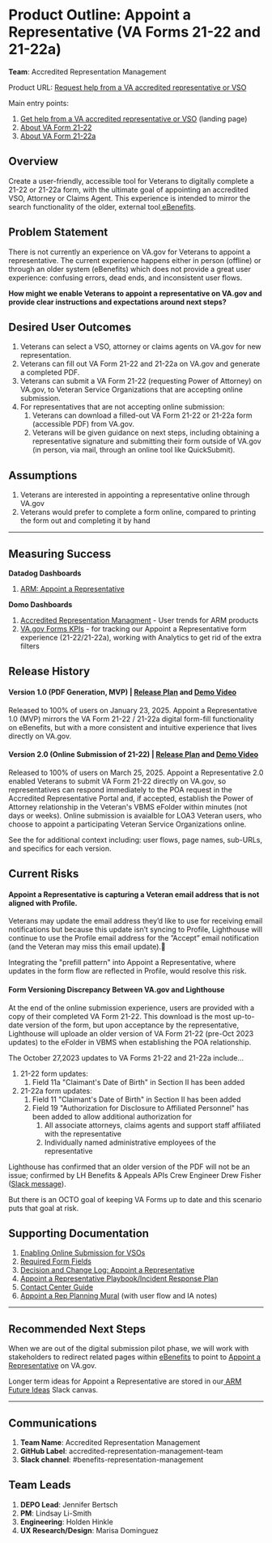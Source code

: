 # **Product Outline: Appoint a Representative (VA Forms 21-22 and 21-22a)**

**Team**: Accredited Representation Management

Product URL: [Request help from a VA accredited representative or VSO](https://www.va.gov/get-help-from-accredited-representative/appoint-rep)

Main entry points:
1. [Get help from a VA accredited representative or VSO](https://www.va.gov/get-help-from-accredited-representative/) (landing page)
2. [About VA Form 21-22](https://www.va.gov/find-forms/about-form-21-22/)
3. [About VA Form 21-22a](https://www.va.gov/find-forms/about-form-21-22a/)


## **Overview**

Create a user-friendly, accessible tool for Veterans to digitally complete a 21-22 or 21-22a form, with the ultimate goal of appointing an accredited VSO, Attorney or Claims Agent. This experience is intended to mirror the search functionality of the older, external tool[ eBenefits](https://www.docstomarkdown.pro/convert-markdown-to-google-docs-online/%5Burl%5D\(https://www.ebenefits.va.gov/ebenefits/vso-search\)).


## **Problem Statement**

There is not currently an experience on VA.gov for Veterans to appoint a representative. The current experience happens either in person (offline) or through an older system (eBenefits) which does not provide a great user experience: confusing errors, dead ends, and inconsistent user flows.

**How might we enable Veterans to appoint a representative on VA.gov and provide clear instructions and expectations around next steps?**


## **Desired User Outcomes**

1. Veterans can select a VSO, attorney or claims agents on VA.gov for new representation.
3. Veterans can fill out VA Form 21-22 and 21-22a on VA.gov and generate a completed PDF.
4. Veterans can submit a VA Form 21-22 (requesting Power of Attorney) on VA.gov, to Veteran Service Organizations that are accepting online submission.
5. For representatives that are not accepting online submission:
   1. Veterans can download a filled-out VA Form 21-22 or 21-22a form (accessible PDF) from VA.gov.
   2. Veterans will be given guidance on next steps, including obtaining a representative signature and submitting their form outside of VA.gov (in person, via mail, through an online tool like QuickSubmit).


## **Assumptions**

1. Veterans are interested in appointing a representative online through VA.gov
2. Veterans would prefer to complete a form online, compared to printing the form out and completing it by hand
---

## **Measuring Success**

**Datadog Dashboards**
1. [ARM: Appoint a Representative](https://vagov.ddog-gov.com/dashboard/iiz-nnm-2em/arm-appoint-a-representative?fromUser=false&offset=0&refresh_mode=monthly&from_ts=1751353200032&to_ts=1753980942350&live=true)

**Domo Dashboards**
1. [Accredited Representation Managment](https://va-gov.domo.com/page/1897070864) - User trends for ARM products
2. [VA.gov Forms KPIs](https://va-gov.domo.com/page/447193050) - for tracking our Appoint a Representative form experience (21-22/21-22a), working with Analytics to get rid of the extra filters

## **Release History**

#### Version 1.0 (PDF Generation, MVP) | [Release Plan](https://github.com/department-of-veterans-affairs/va.gov-team/blob/master/products/accredited-representation-management/product-documentation/appoint-a-representative/release-plan-appoint-a-representative-1.0.md) and [Demo Video](https://dvagov.sharepoint.com/:v:/r/sites/vaabdvro/Shared%20Documents/Accredited%20Representation%20Management/Product%20Information/Product%20Demo%20Recordings/Appoint%20a%20Representative%20-%20PDF%20Generation%20Demo.mp4?csf=1&web=1&e=Z6NxVn)

Released to 100% of users on January 23, 2025. Appoint a Representative 1.0 (MVP) mirrors the VA Form 21-22 / 21-22a digital form-fill functionality on eBenefits, but with a more consistent and intuitive experience that lives directly on VA.gov. 

#### Version 2.0 (Online Submission of 21-22) | [Release Plan](https://github.com/department-of-veterans-affairs/va.gov-team/blob/master/products/accredited-representation-management/product-documentation/appoint-a-representative/release-plan-appoint-a-representative-2.0.md) and [Demo Video](https://dvagov.sharepoint.com/:v:/r/sites/vaabdvro/Shared%20Documents/Accredited%20Representation%20Management/Product%20Information/Product%20Demo%20Recordings/Appoint%20a%20Representative%20-%20Online%20Submission%20Demo.mp4?csf=1&web=1&e=6fZuue)

Released to 100% of users on March 25, 2025. Appoint a Representative 2.0 enabled Veterans to submit VA Form 21-22 directly on VA.gov, so representatives can respond immediately to the POA request in the Accredited Representative Portal and, if accepted, establish the Power of Attorney relationship in the Veteran's VBMS eFolder within minutes (not days or weeks). Online submission is avaialble for LOA3 Veteran users, who choose to appoint a participating Veteran Service Organizations online.

See the for additional context including: user flows, page names, sub-URLs, and specifics for each version.

## Current Risks

#### Appoint a Representative is capturing a Veteran email address that is not aligned with Profile.
Veterans may update the email address they’d like to use for receiving email notifications but because this update isn’t syncing to Profile, Lighthouse will continue to use the Profile email address for the ”Accept” email notification (and the Veteran may miss this email update).

Integrating the "prefill pattern" into Appoint a Representative, where updates in the form flow are reflected in Profile, would resolve this risk.

#### Form Versioning Discrepancy Between VA.gov and Lighthouse

At the end of the online submission experience, users are provided with a copy of their completed VA Form 21-22. This download is the most up-to-date version of the form, but upon acceptance by the representative, Lighthouse will uploade an older version of VA Form 21-22 (pre-Oct 2023 updates) to the eFolder in VBMS when establishing the POA relationship. 

The October 27,2023 updates to VA Forms 21-22 and 21-22a include...

1. 21-22 form updates:
   1. Field 11a "Claimant's Date of Birth" in Section II has been added
2. 21-22a form updates:
   1. Field 11 "Claimant's Date of Birth" in Section II has been added
   2. Field 19 "Authorization for Disclosure to Affiliated Personnel" has been added to allow additional authorization for
      1. All associate attorneys, claims agents and support staff affiliated with the representative
      2. Individually named administrative employees of the representative
         
Lighthouse has confirmed that an older version of the PDF will not be an issue; confirmed by LH Benefits & Appeals APIs Crew Engineer Drew Fisher ([Slack message](https://dsva.slack.com/archives/C063D0M76HX/p1706308610572019?thread_ts=1706119737.834139&cid=C063D0M76HX)).

But there is an OCTO goal of keeping VA Forms up to date and this scenario puts that goal at risk.

## **Supporting Documentation**

1. [Enabling Online Submission for VSOs](https://github.com/department-of-veterans-affairs/va.gov-team/blob/master/products/accredited-representation-management/product-documentation/appoint-a-representative/enabling-online-submission-for-vsos.md)
2. [Required Form Fields](https://github.com/department-of-veterans-affairs/va.gov-team/blob/master/products/accredited-representation-management/product-documentation/appoint-a-representative/required-form-fields.md)
3. [Decision and Change Log: Appoint a Representative](https://github.com/department-of-veterans-affairs/va.gov-team/blob/master/products/accredited-representation-management/product-documentation/appoint-a-representative/decision-change-log-appoint-a-representative.md)
4. [Appoint a Representative Playbook/Incident Response Plan](https://github.com/department-of-veterans-affairs/va.gov-team/blob/master/products/accredited-representation-management/product-documentation/appoint-a-representative/launch-materials/product-playbook-incident-response-plan.md)
5. [Contact Center Guide](https://github.com/department-of-veterans-affairs/va.gov-team/tree/master/products/accredited-representation-management/product-documentation/appoint-a-representative/contact-center)
6. [Appoint a Rep Planning Mural](https://app.mural.co/t/departmentofveteransaffairs9999/m/departmentofveteransaffairs9999/1714785369605/65b1ce20d08478615fe2ef8c347cf19305cbffab) (with user flow and IA notes)

---

## **Recommended Next Steps**

When we are out of the digital submission pilot phase, we will work with stakeholders to redirect related pages within [eBenefits](https://www.docstomarkdown.pro/convert-markdown-to-google-docs-online/%5Bhttps://www.ebenefits.va.gov/ebenefits/vso-search) to point to [Appoint a Representative](https://www.va.gov/get-help-from-accredited-representative/appoint-rep/introduction) on VA.gov.

Longer term ideas for Appoint a Representative are stored in our[ ARM Future Ideas](https://dsva.slack.com/docs/T03FECE8V/F06JUJ4CR19) Slack canvas.

---

## **Communications**

1. **Team Name**: Accredited Representation Management
2. **GitHub Label**: accredited-representation-management-team
3. **Slack channel**: #benefits-representation-management


## **Team Leads**

1. **DEPO Lead**: Jennifer Bertsch
2. **PM**: Lindsay Li-Smith
3. **Engineering**: Holden Hinkle
4. **UX Research/Design**: Marisa Dominguez
